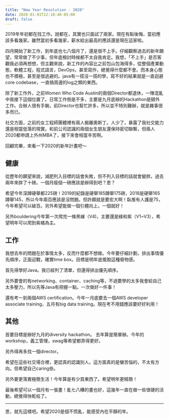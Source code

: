 ```yaml
---
title: "New Year Resolution - 2020"
date: 2020-01-01T22:18:48-05:00
draft: false
---
```


2019年年初都在找工作。說都在，其實也只面試了兩家。現在有點後悔，當初應該多看幾家。雖然當初多看幾家，薪水給出最高的應該還是現在這家啦。

四月開始了新工作，到年底也七八個月了，還是很不上手。仔細觀察過去的新年願望，常常做了不少事，但年底檢討時候都不太自我肯定。我想，「不上手」是否客觀我必須再想想，但主觀來說，新工作的內容比之前包山包海得多，從整個產業動態，軟體工程，程式語言，DevOps，甚至寫作，總覺得什麼都不會。而本身心態也不積極，甚至是很逃避的。java有一搭沒一搭的學，寫不好的結果就是一直迴避core codebase，一直搞周邊的log之類的東西。

除了新工作外，之前Women Who Code Austin的兩個Director都退休，一陣混亂中我接下這個位置了。日常工作倒是不多，主要是九月底辦的Hackathon是額外工作。合辦人很有手腕，前Director也幫忙許多，所以並不特別難辦，就是雜事很多而已。

社交方面，之前的女工程師團體裡有兩人搬離奧斯丁。人少了，暴露了我社交能力還是相當低落的現實。和前公司認識的兩個女生朋友還保持密切聯繫，但兩人2020都申請上外州MBA了，接下來會相當辛苦啊。

回顧完畢，來看一下2020的新年計畫吧～

## 健康
從歷年的願望來說，減肥列入目標的話會失敗，但不列入目標的話就會變胖。過去兩年來胖了十磅。一個月瘦個一磅應該是辦得到吧？恩？

希望今年深蹲硬舉都225磅！2019的紀錄是硬舉185蹲舉175磅，2018是硬舉165蹲舉145，所以今年兩百應該是沒問題。但許願就是要宏大啊！臥推有人護是75，今年希望可以破百。另外希望能做一個引體向上。一個就好！

另外bouldering今年第一次爬完一條黑線（V4)，主要還是綠和紫（V1~V3），希望明年可以爬到紫橘為主。

## 工作
我想去年的問題在於事情太多，反而什麼都不想做。今年要仔細計劃，排出事情優先順序，正面迎戰，確實time box。目標是明年底擺脫這種廢物感。

首先得學好Java。我已經列了清單，但還得排出優先順序。

另外要會的有networking、container、caching等，不過要學的太多我會給自己太多壓力，所以先等Java有把握一點。一次做好一件事！

還有考一到兩個AWS certification。今年一月底要去一個AWS developer associate training，五月有big data training。現在考不用錢應該要好好利用！

## 其他
首要目標是辦好九月的diversity hackathon。
去年算是簡單辦。今年的workshop，義工管理，swag等希望都弄得更好。

另外得再多找一個director。

希望在這些社交場合裡，更認真的認識別人。這方面真的是蠻苦惱的，不太有方向。但希望自己caring些。

另外要更落實極簡生活！今年算是有少買東西了。希望明年更精簡！

最後希望可以一個月有一張畫！亂七八糟的畫也好，這幾年一直在做一些很硬的活動，總覺得快乾枯了。



---
恩，就先這樣吧。希望2020是個不慌亂，能感受內在平靜的年。
